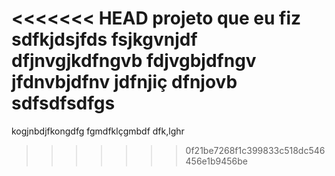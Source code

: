 <<<<<<< HEAD
 projeto que eu fiz
 sdfkjdsjfds
 fsjkgvnjdf
 dfjnvgjkdfngvb
 fdjvgbjdfngv
 jfdnvbjdfnv
 jdfnjiç
 dfnjovb
 sdfsdfsdfgs
=======
kogjnbdjfkongdfg
fgmdfklçgmbdf
dfk,lghr
>>>>>>> 0f21be7268f1c399833c518dc546456e1b9456be
